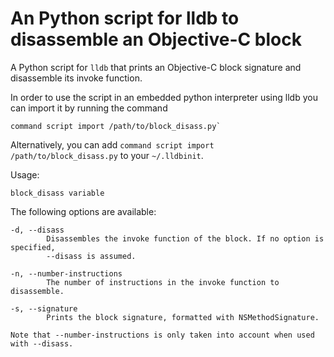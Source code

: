 An Python script for lldb to disassemble an Objective-C block
=================

A Python script for `lldb` that prints an Objective-C block signature and disassemble its invoke function.

In order to use the script in an embedded python interpreter using lldb you can import it by running the command

```
command script import /path/to/block_disass.py`
```

Alternatively, you can add `command script import /path/to/block_disass.py` to your `~/.lldbinit`.

Usage:

	block_disass variable

The following options are available:

	-d, --disass
			Disassembles the invoke function of the block. If no option is specified,
			--disass is assumed.
	
	-n, --number-instructions
			The number of instructions in the invoke function to disassemble.
	
	-s, --signature
			Prints the block signature, formatted with NSMethodSignature.
			
	Note that --number-instructions is only taken into account when used with --disass.
